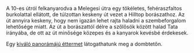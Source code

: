 A 10-es útról felkanyarodva a Melegesi útra egy tökéletes, fehéraszfaltos burkolattal ellátott, de túlzottan keskeny út vezet a Hilltop borászathoz. Az út annyira keskeny, hogy nem igazán lehet rajta haladni a szembeforgalom lehetősége miatt. Az út a borászattól délre a szőlősök között halad Tata irányába, de ott az út minősége közepes és a kanyarok kevésbé érdekesek.

 Egy [kiváló panorámájú éttermet](#geo:Hilltop%20%C3%89tterem@47.725442,18.377724/?b=Ez%20egy%20kiv%C3%A1l%C3%B3%20panor%C3%A1m%C3%A1j%C3%BA%20%C3%A9tterem%20%C3%A9s%20sz%C3%A1ll%C3%A1s%20a%20sz%C5%91l%C5%91k%20k%C3%B6z%C3%B6tt,%20a%20hegy%20tetej%C3%A9n.%0A%0AAz%20%C3%A9tterem%20honlapja:%20%3Chttp://hilltopborbirtok.hu/etterem/%3E) látogathatunk meg a dombtetőn.
 